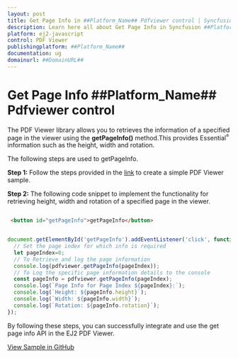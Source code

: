 ```yaml
---
layout: post
title: Get Page Info in ##Platform_Name## Pdfviewer control | Syncfusion
description: Learn here all about Get Page Info in Syncfusion ##Platform_Name## Pdfviewer control of Syncfusion Essential JS 2 and more.
platform: ej2-javascript
control: PDF Viewer 
publishingplatform: ##Platform_Name##
documentation: ug
domainurl: ##DomainURL##
---
```


# Get Page Info ##Platform_Name## Pdfviewer control

The PDF Viewer library allows you to retrieves the information of a specified page in the viewer using the **getPageInfo()** method.This provides Essential<sup style="font-size:70%">&reg;</sup> information such as the height, width and rotation.

The following steps are used to getPageInfo.

**Step 1:** Follow the steps provided in the [link](https://ej2.syncfusion.com/documentation/pdfviewer/getting-started/) to create a simple PDF Viewer sample.

**Step 2:** The following code snippet to implement the functionality for retrieving height, width and rotation of a specified page in the viewer.

```html

 <button id="getPageInfo">getPageInfo</button>

```

```javascript

document.getElementById('getPageInfo').addEventListener('click', function() {
  // Set the page index for which info is required
  let pageIndex=0;
  // To Retrieve and log the page information
  console.log(pdfviewer.getPageInfo(pageIndex));
  // To Log the specific page information details to the console
  const pageInfo = pdfviewer.getPageInfo(pageIndex);
  console.log(`Page Info for Page Index ${pageIndex}:`);
  console.log(`Height: ${pageInfo.height}`);
  console.log(`Width: ${pageInfo.width}`);
  console.log(`Rotation: ${pageInfo.rotation}`);
});

```

By following these steps, you can successfully integrate and use the get page info API in the EJ2 PDF Viewer.

[View Sample in GitHub](https://github.com/SyncfusionExamples/javascript-pdf-viewer-examples/tree/master/How%20to)